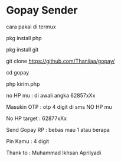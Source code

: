 # Gopay Sender

cara pakai di termux

pkg install php

pkg install git

git clone https://github.com/Thaniiaa/gopay/

cd gopay

php kirim.php

no HP mu : di awali angka 62857xXx

Masukin OTP : otp 4 digit di sms NO HP mu

No HP target : 62877xXx

Send Gopay RP : bebas mau 1 atau berapa

Pin Kamu : 4 digit

Thank to : Muhammad Ikhsan Aprilyadi

